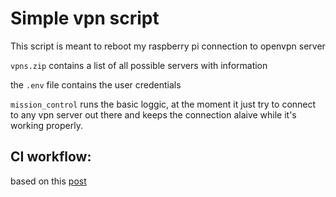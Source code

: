 # Simple vpn script

This script is meant to reboot my raspberry pi connection to openvpn server

`vpns.zip` contains a list of all possible servers with information

the `.env` file contains the user credentials

`mission_control` runs the basic loggic, at the moment it just try to connect to
any vpn server out there and keeps the connection alaive while it's working properly.


## CI workflow:
based on this [post](https://medium.com/@wkrzywiec/how-to-write-good-quality-python-code-with-github-actions-2f635a2ab09a)
